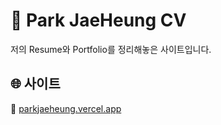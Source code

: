 # 🚀 Park JaeHeung CV

저의 Resume와 Portfolio를 정리해놓은 사이트입니다.

## 🌐 사이트

🔗 [parkjaeheung.vercel.app](https://parkjaeheung-cv.vercel.app/)
